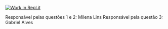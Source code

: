 [![Work in Repl.it](https://classroom.github.com/assets/work-in-replit-14baed9a392b3a25080506f3b7b6d57f295ec2978f6f33ec97e36a161684cbe9.svg)](https://classroom.github.com/online_ide?assignment_repo_id=405617&assignment_repo_type=GroupAssignmentRepo)

Responsável pelas questões 1 e 2: Milena Lins 
Responsável pela questão 3: Gabriel Alves